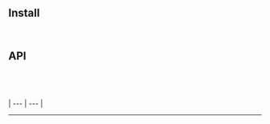 


## Install


```sh
```



```js
```

## API






```js
```






```js
```







```sh
```





```sh
```






| --- | --- |






***

